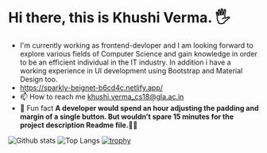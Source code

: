 <div class="container">
<h1> Hi there, this is Khushi Verma. 🖐 </h1>
</div>

- I'm currently working as frontend-devloper and I am looking forward to explore various fields of Computer Science and gain knowledge in order to be an efficient individual in the IT industry. In addition i have a working experience in UI development using Bootstrap and Material Design too.
- https://sparkly-beignet-b6cd4c.netlify.app/
- 📫 How to reach me [khushi.verma_cs18@gla.ac.in]()
- 👩 Fun fact **A developer would spend an hour adjusting the padding and margin of a single button. But wouldn’t spare 15 minutes for the project description Readme file.🙅‍♀️**

![Github stats](https://github-readme-stats.vercel.app/api?username=Khushi-Verma&theme=tokyonight)
![Top Langs](https://github-readme-stats.vercel.app/api/top-langs/?username=Khushi-Verma&theme=tokyonight)
[![trophy](https://github-profile-trophy.vercel.app/?username=Khushi-Verma)](https://github.com/Khushi-Verma/github-profile-trophy)



 

